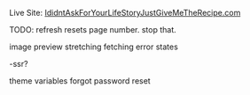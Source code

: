 Live Site: <a href="https://peppy-alpaca-9050d7.netlify.app/" target="_blank">IdidntAskForYourLifeStoryJustGiveMeTheRecipe.com</a>

TODO:
refresh resets page number. stop that.

image preview stretching
fetching error states

-ssr?

theme variables
forgot password reset
